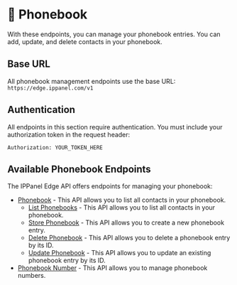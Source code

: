 # 📓 Phonebook

With these endpoints, you can manage your phonebook entries. You can add, update, and delete contacts in your phonebook.

## Base URL

All phonebook management endpoints use the base URL: `https://edge.ippanel.com/v1`

## Authentication

All endpoints in this section require authentication. You must include your authorization token in the request header:

```
Authorization: YOUR_TOKEN_HERE
```

## Available Phonebook Endpoints

The IPPanel Edge API offers endpoints for managing your phonebook:

- [Phonebook](./phonebook) - This API allows you to list all contacts in your phonebook.
  - [List Phonebooks](./phonebook/phonebook-list) - This API allows you to list all contacts in your phonebook.
  - [Store Phonebook](./phonebook/store-phonebook) - This API allows you to create a new phonebook entry.
  - [Delete Phonebook](./phonebook/delete-phonebook) - This API allows you to delete a phonebook entry by its ID.
  - [Update Phonebook](./phonebook/update-phonebook) - This API allows you to update an existing phonebook entry by its ID.
- [Phonebook Number](./number) - This API allows you to manage phonebook numbers.
